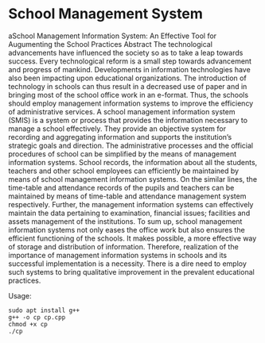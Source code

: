 # School Management System
aSchool Management Information System: An Effective Tool for Augumenting the School Practices Abstract The technological advancements have influenced the society so as to take a leap towards success. Every technological reform is a small step towards advancement and progress of mankind. Developments in information technologies have also been impacting upon educational organizations. The introduction of technology in schools can thus result in a decreased use of paper and in bringing most of the school office work in an e-format. Thus, the schools should employ management information systems to improve the efficiency of administrative services. A school management information system (SMIS) is a system or process that provides the information necessary to manage a school effectively. They provide an objective system for recording and aggregating information and supports the institution’s strategic goals and direction. The administrative processes and the official procedures of school can be simplified by the means of management information systems. School records, the information about all the students, teachers and other school employees can efficiently be maintained by means of school management information systems. On the similar lines, the time-table and attendance records of the pupils and teachers can be maintained by means of time-table and attendance management system respectively. Further, the management information systems can effectively maintain the data pertaining to examination, financial issues; facilities and assets management of the institutions. To sum up, school management information systems not only eases the office work but also ensures the efficient functioning of the schools. It makes possible, a more effective way of storage and distribution of information. Therefore, realization of the importance of management information systems in schools and its successful implementation is a necessity. There is a dire need to employ such systems to bring qualitative improvement in the prevalent educational practices.

Usage: 
```
sudo apt install g++
g++ -o cp cp.cpp
chmod +x cp
./cp
```

